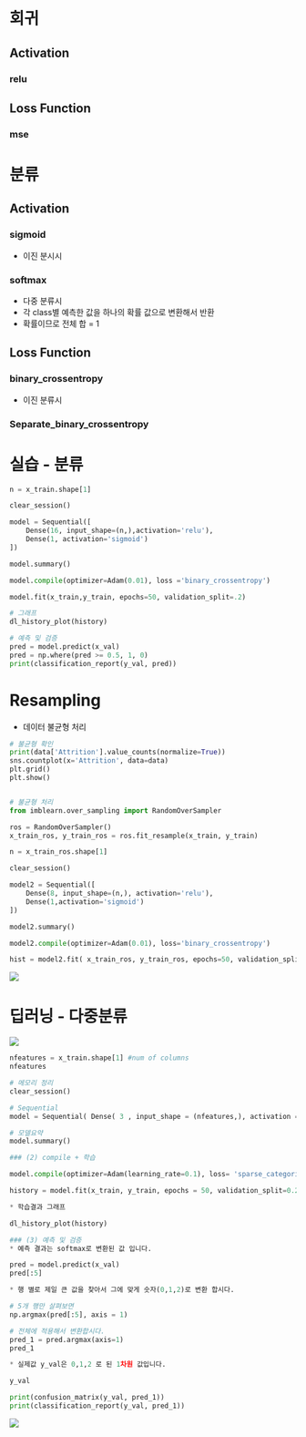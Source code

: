 




# 회귀

## Activation

### relu

## Loss Function

### mse



# 분류

## Activation

### sigmoid
- 이진 분시시

### softmax
- 다중 분류시
- 각 class별 예측한 값을 하나의 확률 값으로 변환해서 반환
- 확률이므로 전체 합 = 1

## Loss Function

### binary_crossentropy
- 이진 분류시

### Separate_binary_crossentropy




# 실습 - 분류

```python
n = x_train.shape[1]

clear_session()

model = Sequential([
    Dense(16, input_shape=(n,),activation='relu'),
    Dense(1, activation='sigmoid')
])

model.summary()

model.compile(optimizer=Adam(0.01), loss ='binary_crossentropy')

model.fit(x_train,y_train, epochs=50, validation_split=.2)

# 그래프
dl_history_plot(history)

# 예측 및 검증
pred = model.predict(x_val)
pred = np.where(pred >= 0.5, 1, 0)
print(classification_report(y_val, pred))
```



# Resampling
- 데이터 불균형 처리
```python
# 불균형 확인
print(data['Attrition'].value_counts(normalize=True))
sns.countplot(x='Attrition', data=data)
plt.grid()
plt.show()


# 불균형 처리
from imblearn.over_sampling import RandomOverSampler

ros = RandomOverSampler()
x_train_ros, y_train_ros = ros.fit_resample(x_train, y_train)

n = x_train_ros.shape[1]

clear_session()

model2 = Sequential([
    Dense(8, input_shape=(n,), activation='relu'),
    Dense(1,activation='sigmoid')
])

model2.summary()

model2.compile(optimizer=Adam(0.01), loss='binary_crossentropy')

hist = model2.fit( x_train_ros, y_train_ros, epochs=50, validation_split=.2).history
```

![](https://i.imgur.com/lfCSpZQ.png)

# 딥러닝 - 다중분류
![](https://i.imgur.com/gQzhuCy.png)

```python
nfeatures = x_train.shape[1] #num of columns
nfeatures

# 메모리 정리
clear_session()

# Sequential
model = Sequential( Dense( 3 , input_shape = (nfeatures,), activation = 'softmax') )

# 모델요약
model.summary()

### (2) compile + 학습

model.compile(optimizer=Adam(learning_rate=0.1), loss= 'sparse_categorical_crossentropy')

history = model.fit(x_train, y_train, epochs = 50, validation_split=0.2).history

* 학습결과 그래프

dl_history_plot(history)

### (3) 예측 및 검증
* 예측 결과는 softmax로 변환된 값 입니다.

pred = model.predict(x_val)
pred[:5]

* 행 별로 제일 큰 값을 찾아서 그에 맞게 숫자(0,1,2)로 변환 합시다.

# 5개 행만 살펴보면
np.argmax(pred[:5], axis = 1)

# 전체에 적용해서 변환합시다.
pred_1 = pred.argmax(axis=1)
pred_1

* 실제값 y_val은 0,1,2 로 된 1차원 값입니다.

y_val

print(confusion_matrix(y_val, pred_1))
print(classification_report(y_val, pred_1))
```

![](https://i.imgur.com/S9Mrieg.png)
